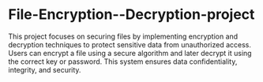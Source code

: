 # File-Encryption--Decryption-project
This project focuses on securing files by implementing encryption and decryption techniques to protect sensitive data from unauthorized access. Users can encrypt a file using a secure algorithm and later decrypt it using the correct key or password. This system ensures data confidentiality, integrity, and security.
